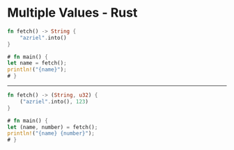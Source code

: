 # Multiple Values - Rust

```rust
fn fetch() -> String {
    "azriel".into()
}

# fn main() {
let name = fetch();
println!("{name}");
# }
```

---

```rust
fn fetch() -> (String, u32) {
    ("azriel".into(), 123)
}

# fn main() {
let (name, number) = fetch();
println!("{name} {number}");
# }
```
